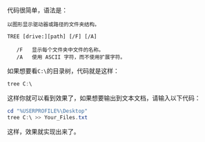 代码很简单，语法是：

```
以图形显示驱动器或路径的文件夹结构。

TREE [drive:][path] [/F] [/A]

   /F   显示每个文件夹中文件的名称。
   /A   使用 ASCII 字符，而不使用扩展字符。
```
如果想要看`C:\`的目录树，代码就是这样：

```powershell
tree C:\
```
这样你就可以看到效果了，如果想要输出到文本文档，请输入以下代码：

```powershell
cd "%USERPROFILE%\Desktop"
tree C:\ >> Your_Files.txt
```
这样，效果就实现出来了。


